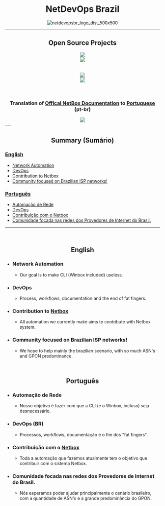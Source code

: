 <div align=center>
  
  # NetDevOps Brazil
  
  ![netdevopsbr_logo_dist_500x500](https://user-images.githubusercontent.com/24397251/161585514-7367e1fc-8eda-48ae-8ea7-72ceb94cb83c.png)
</div>

---

<div align=center>

## Open Source Projects
<div>
  <a href="https://github.com/N-Multifibra/netbox-proxbox" target="_blank">
    <img src="https://user-images.githubusercontent.com/24397251/156668969-2f9d3775-41fa-47d2-ba13-7a6cdabb4db0.png" target="_blank">
  </a>
</div>
<div>
  <a href="https://github.com/N-Multifibra/netbox-proxbox">
    <img align="center" src="https://github-readme-stats.vercel.app/api/pin/?username=N-Multifibra&repo=netbox-proxbox" />
  </a>
</div>

<br>
<br>

<div>
  <a href="https://github.com/emersonfelipesp/netbox-plugins-store" target="_blank">
    <img src="https://user-images.githubusercontent.com/24397251/158654881-9256069c-3951-49fd-bb04-88288feb0d74.png" target="_blank">
  </a>
</div>
<div>
  <a href="https://github.com/emersonfelipesp/netbox-plugins-store" target="_blank">
    <img align="center" src="https://github-readme-stats.vercel.app/api/pin/?username=emersonfelipesp&repo=netbox-plugins-store" />
  </a>
</div>

<br>
<br>

### Translation of [Offical NetBox Documentation](https://docs.netbox.dev) to [Portuguese](https://docs.netbox.dev.br) (pt-br)

<div>
  <a href="https://github.com/netdevopsbr/docs.netbox.dev.br" target="_blank">
    <img align="center" src="https://github-readme-stats.vercel.app/api/pin/?username=netdevopsbr&repo=docs.netbox.dev.br" />
  </a>
</div>

</div>
---

<br>

<div align=center>
  
## Summary (Sumário)
</div>

### [English](#english)
- [Network Automation](#network-automation)
- [DevOps](#devops)
- [Contribution to Netbox](#contribution-to-netbox)
- [Community focused on Brazilian ISP networks!](#community-focused-on-brazilian-isp-networks)

### [Português](#português)
- [Automação de Rede](#automação-de-rede)
- [DevOps](#devops-br)
- [Contribuição com o Netbox](#contribuição-com-o-netbox)
- [Comunidade focada nas redes dos Provedores de Internet do Brasil.](#comunidade-focada-nas-redes-dos-provedores-de-internet-do-brasil)

---

<br>

<div align=center>
  
## English
</div>

- ### Network Automation
  - Our goal is to make CLI (Winbox included) useless.
- ### DevOps
  - Process, workflows, documentation and the end of fat fingers.
- ### Contribution to [Netbox](https://github.com/netbox-community/netbox)
  - All automation we currently make aims to contribute with Netbox system.
- ### Community focused on Brazilian ISP networks!
  - We hope to help mainly the brazilian scenario, with so much ASN's and GPON predominance. 

<br>

<div align=center>
  
## Português
</div>

- ### Automação de Rede
  - Nosso objetivo é fazer com que a CLI (e o Winbox, incluso) seja desnecessário. 
- ### DevOps (BR)
  - Processos, workflows, documentação e o fim dos "fat fingers".
- ### Contribuição com o [Netbox](https://github.com/netbox-community/netbox)
  - Toda a automação que fazemos atualmente tem o objetivo que contribuir com o sistema Netbox.
- ### Comunidade focada nas redes dos Provedores de Internet do Brasil.
  - Nós esperamos poder ajudar principalmente o cenário brasileiro, com a quantidade de ASN's e a grande predominância do GPON.
